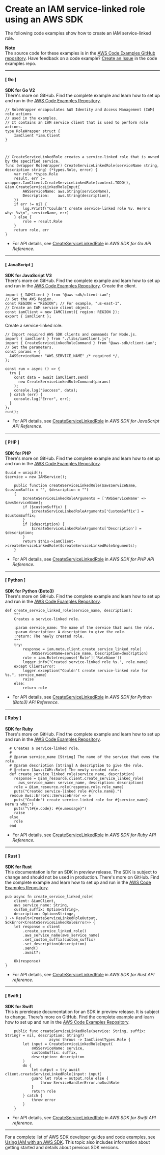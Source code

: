 # Create an IAM service\-linked role using an AWS SDK<a name="example_iam_CreateServiceLinkedRole_section"></a>

The following code examples show how to create an IAM service\-linked role\.

**Note**  
The source code for these examples is in the [AWS Code Examples GitHub repository](https://github.com/awsdocs/aws-doc-sdk-examples)\. Have feedback on a code example? [Create an Issue](https://github.com/awsdocs/aws-doc-sdk-examples/issues/new/choose) in the code examples repo\. 

------
#### [ Go ]

**SDK for Go V2**  
 There's more on GitHub\. Find the complete example and learn how to set up and run in the [AWS Code Examples Repository](https://github.com/awsdocs/aws-doc-sdk-examples/tree/main/gov2/iam#code-examples)\. 
  

```
// RoleWrapper encapsulates AWS Identity and Access Management (IAM) role actions
// used in the examples.
// It contains an IAM service client that is used to perform role actions.
type RoleWrapper struct {
	IamClient *iam.Client
}



// CreateServiceLinkedRole creates a service-linked role that is owned by the specified service.
func (wrapper RoleWrapper) CreateServiceLinkedRole(serviceName string, description string) (*types.Role, error) {
	var role *types.Role
	result, err := wrapper.IamClient.CreateServiceLinkedRole(context.TODO(), &iam.CreateServiceLinkedRoleInput{
		AWSServiceName: aws.String(serviceName),
		Description:    aws.String(description),
	})
	if err != nil {
		log.Printf("Couldn't create service-linked role %v. Here's why: %v\n", serviceName, err)
	} else {
		role = result.Role
	}
	return role, err
}
```
+  For API details, see [CreateServiceLinkedRole](https://pkg.go.dev/github.com/aws/aws-sdk-go-v2/service/iam#Client.CreateServiceLinkedRole) in *AWS SDK for Go API Reference*\. 

------
#### [ JavaScript ]

**SDK for JavaScript V3**  
 There's more on GitHub\. Find the complete example and learn how to set up and run in the [AWS Code Examples Repository](https://github.com/awsdocs/aws-doc-sdk-examples/tree/main/javascriptv3/example_code/iam#code-examples)\. 
Create the client\.  

```
import { IAMClient } from "@aws-sdk/client-iam";
// Set the AWS Region.
const REGION = "REGION"; // For example, "us-east-1".
// Create an IAM service client object.
const iamClient = new IAMClient({ region: REGION });
export { iamClient };
```
Create a service\-linked role\.  

```
// Import required AWS SDK clients and commands for Node.js.
import { iamClient } from "./libs/iamClient.js";
import { CreateServiceLinkedRoleCommand } from "@aws-sdk/client-iam";
// Set the parameters.
const params = {
  AWSServiceName: "AWS_SERVICE_NAME" /* required */,
};

const run = async () => {
  try {
    const data = await iamClient.send(
      new CreateServiceLinkedRoleCommand(params)
    );
    console.log("Success", data);
  } catch (err) {
    console.log("Error", err);
  }
};
run();
```
+  For API details, see [CreateServiceLinkedRole](https://docs.aws.amazon.com/AWSJavaScriptSDK/v3/latest/clients/client-iam/classes/createservicelinkedrolecommand.html) in *AWS SDK for JavaScript API Reference*\. 

------
#### [ PHP ]

**SDK for PHP**  
 There's more on GitHub\. Find the complete example and learn how to set up and run in the [AWS Code Examples Repository](https://github.com/awsdocs/aws-doc-sdk-examples/tree/main/php/example_code/iam/iam_basics#code-examples)\. 
  

```
$uuid = uniqid();
$service = new IAMService();

    public function createServiceLinkedRole($awsServiceName, $customSuffix = "", $description = "")
    {
        $createServiceLinkedRoleArguments = ['AWSServiceName' => $awsServiceName];
        if ($customSuffix) {
            $createServiceLinkedRoleArguments['CustomSuffix'] = $customSuffix;
        }
        if ($description) {
            $createServiceLinkedRoleArguments['Description'] = $description;
        }
        return $this->iamClient->createServiceLinkedRole($createServiceLinkedRoleArguments);
    }
```
+  For API details, see [CreateServiceLinkedRole](https://docs.aws.amazon.com/goto/SdkForPHPV3/iam-2010-05-08/CreateServiceLinkedRole) in *AWS SDK for PHP API Reference*\. 

------
#### [ Python ]

**SDK for Python \(Boto3\)**  
 There's more on GitHub\. Find the complete example and learn how to set up and run in the [AWS Code Examples Repository](https://github.com/awsdocs/aws-doc-sdk-examples/tree/main/python/example_code/iam/iam_basics#code-examples)\. 
  

```
def create_service_linked_role(service_name, description):
    """
    Creates a service-linked role.

    :param service_name: The name of the service that owns the role.
    :param description: A description to give the role.
    :return: The newly created role.
    """
    try:
        response = iam.meta.client.create_service_linked_role(
            AWSServiceName=service_name, Description=description)
        role = iam.Role(response['Role']['RoleName'])
        logger.info("Created service-linked role %s.", role.name)
    except ClientError:
        logger.exception("Couldn't create service-linked role for %s.", service_name)
        raise
    else:
        return role
```
+  For API details, see [CreateServiceLinkedRole](https://docs.aws.amazon.com/goto/boto3/iam-2010-05-08/CreateServiceLinkedRole) in *AWS SDK for Python \(Boto3\) API Reference*\. 

------
#### [ Ruby ]

**SDK for Ruby**  
 There's more on GitHub\. Find the complete example and learn how to set up and run in the [AWS Code Examples Repository](https://github.com/awsdocs/aws-doc-sdk-examples/tree/main/ruby/example_code/iam#code-examples)\. 
  

```
  # Creates a service-linked role.
  #
  # @param service_name [String] The name of the service that owns the role.
  # @param description [String] A description to give the role.
  # @return [Aws::IAM::Role] The newly created role.
  def create_service_linked_role(service_name, description)
    response = @iam_resource.client.create_service_linked_role(
      aws_service_name: service_name, description: description)
    role = @iam_resource.role(response.role.role_name)
    puts("Created service-linked role #{role.name}.")
  rescue Aws::Errors::ServiceError => e
    puts("Couldn't create service-linked role for #{service_name}. Here's why:")
    puts("\t#{e.code}: #{e.message}")
    raise
  else
    role
  end
```
+  For API details, see [CreateServiceLinkedRole](https://docs.aws.amazon.com/goto/SdkForRubyV3/iam-2010-05-08/CreateServiceLinkedRole) in *AWS SDK for Ruby API Reference*\. 

------
#### [ Rust ]

**SDK for Rust**  
This documentation is for an SDK in preview release\. The SDK is subject to change and should not be used in production\.
 There's more on GitHub\. Find the complete example and learn how to set up and run in the [AWS Code Examples Repository](https://github.com/awsdocs/aws-doc-sdk-examples/tree/main/rust_dev_preview/iam#code-examples)\. 
  

```
pub async fn create_service_linked_role(
    client: &iamClient,
    aws_service_name: String,
    custom_suffix: Option<String>,
    description: Option<String>,
) -> Result<CreateServiceLinkedRoleOutput, SdkError<CreateServiceLinkedRoleError>> {
    let response = client
        .create_service_linked_role()
        .aws_service_name(aws_service_name)
        .set_custom_suffix(custom_suffix)
        .set_description(description)
        .send()
        .await?;

    Ok(response)
}
```
+  For API details, see [CreateServiceLinkedRole](https://docs.rs/releases/search?query=aws-sdk) in *AWS SDK for Rust API reference*\. 

------
#### [ Swift ]

**SDK for Swift**  
This is prerelease documentation for an SDK in preview release\. It is subject to change\.
 There's more on GitHub\. Find the complete example and learn how to set up and run in the [AWS Code Examples Repository](https://github.com/awsdocs/aws-doc-sdk-examples/tree/main/swift/example_code/iam/CreateServiceLinkedRole#code-examples)\. 
  

```
    public func createServiceLinkedRole(service: String, suffix: String? = nil, description: String?)
                    async throws -> IamClientTypes.Role {
        let input = CreateServiceLinkedRoleInput(
            aWSServiceName: service,
            customSuffix: suffix,
            description: description
        )
        do {
            let output = try await client.createServiceLinkedRole(input: input)
            guard let role = output.role else {
                throw ServiceHandlerError.noSuchRole
            }
            return role
        } catch {
            throw error
        }
    }
```
+  For API details, see [CreateServiceLinkedRole](https://awslabs.github.io/aws-sdk-swift/reference/0.x) in *AWS SDK for Swift API reference*\. 

------

For a complete list of AWS SDK developer guides and code examples, see [Using IAM with an AWS SDK](sdk-general-information-section.md)\. This topic also includes information about getting started and details about previous SDK versions\.